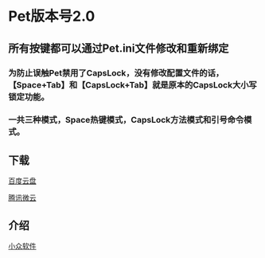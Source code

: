 Pet版本号2.0
====
## 所有按键都可以通过Pet.ini文件修改和重新绑定

### 为防止误触Pet禁用了CapsLock，没有修改配置文件的话，【Space+Tab】和【CapsLock+Tab】就是原本的CapsLock大小写锁定功能。

### 一共三种模式，Space热键模式，CapsLock方法模式和引号命令模式。

## 下载

[百度云盘](https://pan.baidu.com/s/1NXouguejZ4AW7TMAYU0lMw)

[腾讯微云](https://share.weiyun.com/5KCqeSw)

## 介绍

[小众软件](https://meta.appinn.net/t/pet/13605)
